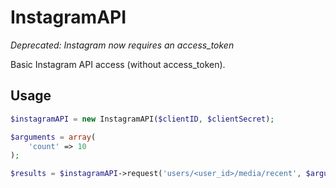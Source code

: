 # InstagramAPI

_*Deprecated: Instagram now requires an access_token*_

Basic Instagram API access (without access_token).

## Usage

```PHP
$instagramAPI = new InstagramAPI($clientID, $clientSecret);

$arguments = array(
    'count' => 10
);

$results = $instagramAPI->request('users/<user_id>/media/recent', $arguments);
```
